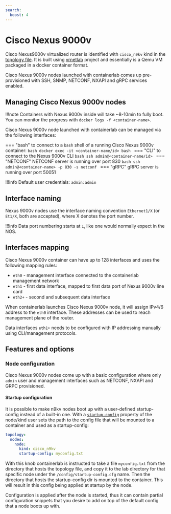 ```yaml
---
search:
  boost: 4
---
```

# Cisco Nexus 9000v

Cisco Nexus9000v virtualized router is identified with `cisco_n9kv` kind in the [topology file](../topo-def-file.md). It is built using [vrnetlab](../vrnetlab.md) project and essentially is a Qemu VM packaged in a docker container format.

Cisco Nexus 9000v nodes launched with containerlab comes up pre-provisioned with SSH, SNMP, NETCONF, NXAPI and gRPC services enabled.

## Managing Cisco Nexus 9000v nodes

!!!note
    Containers with Nexus 9000v inside will take ~8-10min to fully boot.  
    You can monitor the progress with `docker logs -f <container-name>`.

Cisco Nexus 9000v node launched with containerlab can be managed via the following interfaces:

=== "bash"
    to connect to a `bash` shell of a running Cisco Nexus 9000v container:
    ```bash
    docker exec -it <container-name/id> bash
    ```
=== "CLI"
    to connect to the Nexus 9000v CLI
    ```bash
    ssh admin@<container-name/id>
    ```
=== "NETCONF"
    NETCONF server is running over port 830
    ```bash
    ssh admin@<container-name> -p 830 -s netconf
    ```
=== "gRPC"
    gRPC server is running over port 50051

!!!info
    Default user credentials: `admin:admin`

## Interface naming

Nexus 9000v nodes use the interface naming convention `Ethernet1/X` (or `Et1/X`, both are accepted), where X denotes the port number.

!!!info
    Data port numbering starts at `1`, like one would normally expect in the NOS.

## Interfaces mapping

Cisco Nexus 9000v container can have up to 128 interfaces and uses the following mapping rules:

* `eth0` - management interface connected to the containerlab management network
* `eth1` - first data interface, mapped to first data port of Nexus 9000v line card
* `eth2+` - second and subsequent data interface

When containerlab launches Cisco Nexus 9000v node, it will assign IPv4/6 address to the `eth0` interface. These addresses can be used to reach management plane of the router.

Data interfaces `eth1+` needs to be configured with IP addressing manually using CLI/management protocols.

## Features and options

### Node configuration

Cisco Nexus 9000v nodes come up with a basic configuration where only `admin` user and management interfaces such as NETCONF, NXAPI and GRPC provisioned.

#### Startup configuration

It is possible to make n9kv nodes boot up with a user-defined startup-config instead of a built-in one. With a [`startup-config`](../nodes.md#startup-config) property of the node/kind user sets the path to the config file that will be mounted to a container and used as a startup-config:

```yaml
topology:
  nodes:
    node:
      kind: cisco_n9kv
      startup-config: myconfig.txt
```

With this knob containerlab is instructed to take a file `myconfig.txt` from the directory that hosts the topology file, and copy it to the lab directory for that specific node under the `/config/startup-config.cfg` name. Then the directory that hosts the startup-config dir is mounted to the container. This will result in this config being applied at startup by the node.

Configuration is applied after the node is started, thus it can contain partial configuration snippets that you desire to add on top of the default config that a node boots up with.
